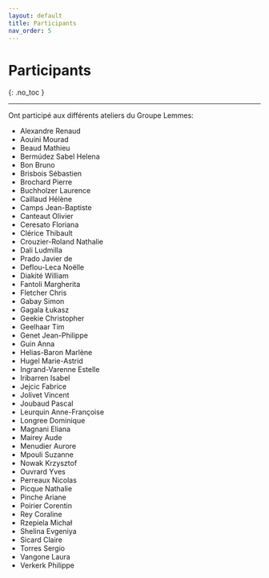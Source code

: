```yaml
---
layout: default
title: Participants
nav_order: 5
---
```


# Participants
{: .no_toc }

---

Ont participé aux différents ateliers du Groupe Lemmes:

- Alexandre Renaud
- Aouini Mourad
- Beaud Mathieu
- Bermúdez Sabel Helena
- Bon Bruno
- Brisbois Sébastien
- Brochard Pierre
- Buchholzer Laurence
- Caillaud Hélène 
- Camps Jean-Baptiste
- Canteaut Olivier
- Ceresato Floriana
- Clérice Thibault
- Crouzier-Roland Nathalie 
- Dali Ludmilla
- Prado Javier de
- Deflou-Leca Noëlle
- Diakité William
- Fantoli Margherita
- Fletcher Chris
- Gabay Simon
- Gagala Łukasz
- Geekie Christopher
- Geelhaar Tim
- Genet Jean-Philippe
- Guin Anna
- Helias-Baron Marlène
- Hugel Marie-Astrid
- Ingrand-Varenne Estelle
- Iribarren Isabel
- Jejcic Fabrice
- Jolivet Vincent 
- Joubaud Pascal
- Leurquin Anne-Françoise
- Longree  Dominique
- Magnani Eliana
- Mairey Aude
- Menudier Aurore
- Mpouli Suzanne
- Nowak Krzysztof
- Ouvrard Yves
- Perreaux Nicolas
- Picque Nathalie
- Pinche Ariane
- Poirier Corentin
- Rey Coraline
- Rzepiela Michał
- Shelina Evgeniya
- Sicard Claire
- Torres Sergio
- Vangone Laura
- Verkerk Philippe
